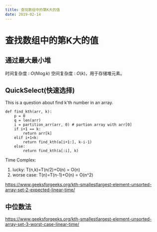 ```yaml
---
title: 查找数组中的第K大的值
date: 2019-02-14
---
```

# 查找数组中的第K大的值

## 通过最大最小堆
时间复杂度 : $O(N \log k)$
空间复杂度 : $O(k)$，用于存储堆元素。

## QuickSelect(快速选择)
This is a question about find k'th number in an array.

    def find_kth(arr, k):
        p = 0
        q = len(arr)
        i = partition_arr(arr, 0) # partion array with arr[0]
        if i+1 == k:
            return arr[k]
        elif i+1<k:
            return find_kth(a[i+1:], k-i-1)
        else:
            return find_kth(a[:i], k)

Time Complex:  
1. lucky: T(n,k)=T(n/2)+O(n) = O(n)
1. worse case: T(n)=T(n-1)+O(n) = O(n^2)

https://www.geeksforgeeks.org/kth-smallestlargest-element-unsorted-array-set-2-expected-linear-time/


## 中位数法
https://www.geeksforgeeks.org/kth-smallestlargest-element-unsorted-array-set-3-worst-case-linear-time/
